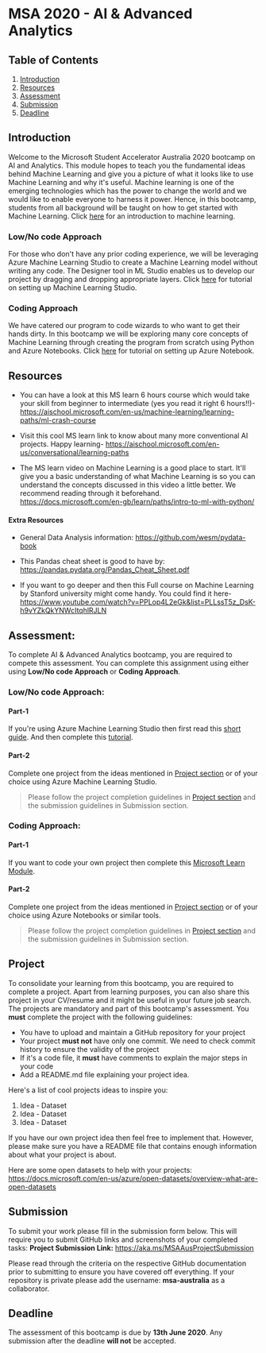 # MSA 2020 - AI & Advanced Analytics

## Table of Contents
1. [Introduction](https://github.com/AUMSA/2020-MSA-content/tree/master/AI%20%26%20Advanced%20Analytics#introduction)
2. [Resources](https://github.com/AUMSA/2020-MSA-content/tree/master/AI%20%26%20Advanced%20Analytics#resources)
3. [Assessment](https://github.com/AUMSA/2020-MSA-content/tree/master/AI%20%26%20Advanced%20Analytics#assessment)
5. [Submission](https://github.com/AUMSA/2020-MSA-content/tree/master/AI%20%26%20Advanced%20Analytics#submission)
6. [Deadline](https://github.com/AUMSA/2020-MSA-content/tree/master/AI%20%26%20Advanced%20Analytics#deadline)

## Introduction
Welcome to the Microsoft Student Accelerator Australia 2020 bootcamp on AI and Analytics. This module hopes
to teach you the fundamental ideas behind Machine Learning and give you a picture of what it looks like to use Machine Learning and why it's useful. Machine learning is one of the emerging technologies which has the power to change the world and we would like to enable everyone to harness it power. Hence, in this bootcamp, students from all background will be taught on how to get started with Machine Learning. Click [here](https://github.com/AUMSA/2020-MSA-content/blob/master/AI%20%26%20Advanced%20Analytics/Introduction%20to%20Machine%20Learning.md) for an introduction to machine learning.

### Low/No code Approach
For those who don't have any prior coding experience, we will be leveraging Azure Machine Learning Studio to
create a Machine Learning model without writing any code. The Designer tool in ML Studio enables us to
develop our project by dragging and dropping appropriate layers. Click [here](https://github.com/AUMSA/2020-MSA-content/tree/master/AI%20%26%20Advanced%20Analytics/Setting%20up%20Azure%20Machine%20Learning%20Studio) for tutorial on setting up Machine Learning Studio.

### Coding Approach
We have catered our program to code wizards to who want to get their hands dirty. In this bootcamp we will be
exploring many core concepts of Machine Learning through creating the program from scratch using Python and
Azure Notebooks. Click [here](https://github.com/AUMSA/2020-MSA-content/tree/master/AI%20%26%20Advanced%20Analytics/Setting%20up%20Azure%20Notebook) for tutorial on setting up Azure Notebook.

## Resources
- You can have a look at this MS learn 6 hours course which would take your skill from beginner to intermediate (yes you read it right 6 hours!!)-
  https://aischool.microsoft.com/en-us/machine-learning/learning-paths/ml-crash-course

- Visit this cool MS learn link to know about many more conventional AI projects. Happy learning-
  https://aischool.microsoft.com/en-us/conversational/learning-paths

- The MS learn video on Machine Learning is a good place to start. It'll give you a basic understanding of what Machine Learning is so you can understand the concepts discussed in this video a little better. We recommend reading through it beforehand. https://docs.microsoft.com/en-gb/learn/paths/intro-to-ml-with-python/

#### Extra Resources
- General Data Analysis information: https://github.com/wesm/pydata-book
- This Pandas cheat sheet is good to have by: https://pandas.pydata.org/Pandas_Cheat_Sheet.pdf

- If you want to go deeper and then this Full course on Machine Learning by Stanford university might come handy. You could find it here-
  https://www.youtube.com/watch?v=PPLop4L2eGk&list=PLLssT5z_DsK-h9vYZkQkYNWcItqhlRJLN

## Assessment: 
To complete AI & Advanced Analytics bootcamp, you are required to compete this assessment. You can complete this assignment using either using **Low/No code Approach** or **Coding Approach**.

### Low/No code Approach:
#### Part-1
If you're using Azure Machine Learning Studio then first read this [short guide](https://docs.microsoft.com/en-us/azure/machine-learning/studio/what-is-ml-studio). And then complete this [tutorial](https://docs.microsoft.com/en-us/azure/machine-learning/studio/create-experiment).

#### Part-2
Complete one project from the ideas mentioned in [Project section](https://github.com/AUMSA/2020-MSA-content/tree/master/AI%20%26%20Advanced%20Analytics#project) or of your choice using Azure Machine Learning Studio.

> Please follow the project completion guidelines in [Project section](https://github.com/AUMSA/2020-MSA-content/tree/master/AI%20%26%20Advanced%20Analytics#project) and the submission guidelines in Submission section.

### Coding Approach:
#### Part-1
If you want to code your own project then complete this [Microsoft Learn Module](https://docs.microsoft.com/en-gb/learn/paths/intro-to-ml-with-python/).

#### Part-2
Complete one project from the ideas mentioned in [Project section](https://github.com/AUMSA/2020-MSA-content/tree/master/AI%20%26%20Advanced%20Analytics#project) or of your choice using Azure Notebooks or similar tools.

> Please follow the project completion guidelines in [Project section](https://github.com/AUMSA/2020-MSA-content/tree/master/AI%20%26%20Advanced%20Analytics#project) and the submission guidelines in Submission section.

## Project
To consolidate your learning from this bootcamp, you are required to complete a project. Apart from learning purposes,
you can also share this project in your CV/resume and it might be useful in your future job search.
The projects are mandatory and part of this bootcamp's assessment. You **must** complete the project with the following guidelines:

- You have to upload and maintain a GitHub repository for your project
- Your project **must not** have only one commit. We need to check commit history to ensure the validity of the project
- If it's a code file, it **must** have comments to explain the major steps in your code
- Add a README.md file explaining your project idea.

Here's a list of cool projects ideas to inspire you:

1. Idea - Dataset
2. Idea - Dataset
3. Idea - Dataset

If you have our own project idea then feel free to implement that. However, please make sure you have a README file that contains enough information about what your project is about.

Here are some open datasets to help with your projects: https://docs.microsoft.com/en-us/azure/open-datasets/overview-what-are-open-datasets

## Submission
To submit your work please fill in the submission form below. This will require you to submit GitHub links and screenshots of your completed tasks: 
**Project Submission Link:** https://aka.ms/MSAAusProjectSubmission

Please read through the criteria on the respective GitHub documentation prior to submitting to ensure you have covered off everything. If your repository is private please add the username: **msa-australia** as a collaborator.

## Deadline
The assessment of this bootcamp is due by **13th June 2020**. Any submission after the deadline **will not** be accepted.
